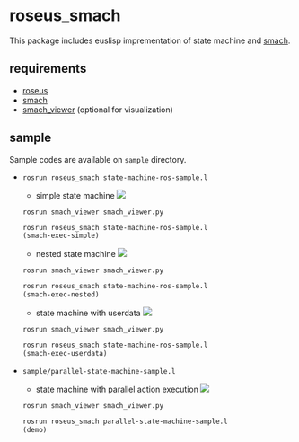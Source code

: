 roseus_smach
============

This package includes euslisp imprementation of state machine and [smach](http://wiki.ros.org/smach).

## requirements

- [roseus](http://wiki.ros.org/roseus)
- [smach](http://wiki.ros.org/smach)
- [smach_viewer](http://wiki.ros.org/smach_viewer) (optional for visualization)

## sample

Sample codes are available on `sample` directory.

- `rosrun roseus_smach state-machine-ros-sample.l`
  - simple state machine
  ![](http://bl.ocks.org/furushchev/raw/9b1ed0aa57b47537cd2d/smach-simple.gif)
  ```
  rosrun smach_viewer smach_viewer.py
  ```
  ```lisp
  rosrun roseus_smach state-machine-ros-sample.l
  (smach-exec-simple)
  ```
  - nested state machine
  ![](http://bl.ocks.org/furushchev/raw/9b1ed0aa57b47537cd2d/smach-nested.gif)
  ```
  rosrun smach_viewer smach_viewer.py
  ```
  ```lisp
  rosrun roseus_smach state-machine-ros-sample.l
  (smach-exec-nested)
  ```
  - state machine with userdata
  ![](http://bl.ocks.org/furushchev/raw/9b1ed0aa57b47537cd2d/smach-userdata.gif)
  ```
  rosrun smach_viewer smach_viewer.py
  ```
  ```lisp
  rosrun roseus_smach state-machine-ros-sample.l
  (smach-exec-userdata)
  ```

- `sample/parallel-state-machine-sample.l`

  - state machine with parallel action execution
  ![](http://bl.ocks.org/furushchev/raw/9b1ed0aa57b47537cd2d/smach-parallel.gif)
  ```
  rosrun smach_viewer smach_viewer.py
  ```
  ```lisp
  rosrun roseus_smach parallel-state-machine-sample.l
  (demo)
  ```
  
  
